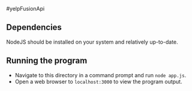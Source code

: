 #yelpFusionApi

## Dependencies
NodeJS should be installed on your system and relatively up-to-date.

## Running the program
  - Navigate to this directory in a command prompt and run `node app.js`.
  - Open a web browser to `localhost:3000` to view the program output.
